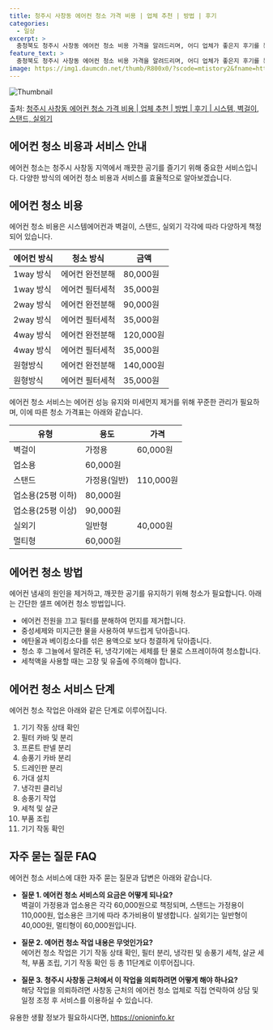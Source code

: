 ```yaml
---
title: 청주시 사창동 에어컨 청소 가격 비용 | 업체 추천 | 방법 | 후기
categories:
  - 일상
excerpt: >
  충청북도 청주시 사창동 에어컨 청소 비용 가격을 알려드리며, 어디 업체가 좋은지 후기를 통해 알아보겠습니다. 현재 글에서는 시스템, 벽걸이, 스탠드, 실외기 각각에 대해 청소 비용이 나와 있으니 참고하시면 되겠습니다. 에어컨 분해 청소 방법 보기 👈 클릭셀프 에어컨 청소 방법 보기👈 클릭청주시 사창동 에어컨 청소 비용시스템에어컨 방식클리닝방식금액1way 방식에어컨 완전분해80,000원1way 방식에어컨 필터세척35,000원2way 방식에어컨 완전분해90,000원2way 방식에어컨 필터세척35,000원4way 방식에어컨 완전분해120,000원4way 방식에어컨 필터세척35,000원원형방식에어컨 완전분해140,000원원형방식에어컨 필터세척35,000원에어컨 청소 견적 샘플 보기 👈 클릭에어컨 냄새의 원인에어..
feature_text: >
  충청북도 청주시 사창동 에어컨 청소 비용 가격을 알려드리며, 어디 업체가 좋은지 후기를 통해 알아보겠습니다. 현재 글에서는 시스템, 벽걸이, 스탠드, 실외기 각각에 대해 청소 비용이 나와 있으니 참고하시면 되겠습니다. 에어컨 분해 청소 방법 보기 👈 클릭셀프 에어컨 청소 방법 보기👈 클릭청주시 사창동 에어컨 청소 비용시스템에어컨 방식클리닝방식금액1way 방식에어컨 완전분해80,000원1way 방식에어컨 필터세척35,000원2way 방식에어컨 완전분해90,000원2way 방식에어컨 필터세척35,000원4way 방식에어컨 완전분해120,000원4way 방식에어컨 필터세척35,000원원형방식에어컨 완전분해140,000원원형방식에어컨 필터세척35,000원에어컨 청소 견적 샘플 보기 👈 클릭에어컨 냄새의 원인에어..
image: https://img1.daumcdn.net/thumb/R800x0/?scode=mtistory2&fname=https%3A%2F%2Fblog.kakaocdn.net%2Fdn%2FnLhJR%2FbtsHzn6mchZ%2FxaFtbcmCEesUQ5urkuGr81%2Fimg.webp
---
```


![Thumbnail](https://img1.daumcdn.net/thumb/R800x0/?scode=mtistory2&fname=https%3A%2F%2Fblog.kakaocdn.net%2Fdn%2FnLhJR%2FbtsHzn6mchZ%2FxaFtbcmCEesUQ5urkuGr81%2Fimg.webp)

<p>출처: <a href="https://onioninfo.kr/entry/%EC%B2%AD%EC%A3%BC%EC%8B%9C-%EC%82%AC%EC%B0%BD%EB%8F%99-%EC%97%90%EC%96%B4%EC%BB%A8-%EC%B2%AD%EC%86%8C-%EA%B0%80%EA%B2%A9-%EB%B9%84%EC%9A%A9-%EC%97%85%EC%B2%B4-%EC%B6%94%EC%B2%9C-%EB%B0%A9%EB%B2%95-%ED%9B%84%EA%B8%B0-%EC%8B%9C%EC%8A%A4%ED%85%9C-%EB%B2%BD%EA%B1%B8%EC%9D%B4-%EC%8A%A4%ED%83%A0%EB%93%9C-%EC%8B%A4%EC%99%B8%EA%B8%B0" rel="dofollow">청주시 사창동 에어컨 청소 가격 비용 | 업체 추천 | 방법 | 후기 | 시스템, 벽걸이, 스탠드, 실외기</a> </p>

## 에어컨 청소 비용과 서비스 안내

에어컨 청소는 청주시 사창동 지역에서 깨끗한 공기를 즐기기 위해 중요한 서비스입니다. 다양한 방식의 에어컨 청소 비용과 서비스를 효율적으로
알아보겠습니다.

## 에어컨 청소 비용

에어컨 청소 비용은 시스템에어컨과 벽걸이, 스탠드, 실외기 각각에 따라 다양하게 책정되어 있습니다.

**에어컨 방식** | **청소 방식** | **금액**  
---|---|---  
1way 방식 | 에어컨 완전분해 | 80,000원  
1way 방식 | 에어컨 필터세척 | 35,000원  
2way 방식 | 에어컨 완전분해 | 90,000원  
2way 방식 | 에어컨 필터세척 | 35,000원  
4way 방식 | 에어컨 완전분해 | 120,000원  
4way 방식 | 에어컨 필터세척 | 35,000원  
원형방식 | 에어컨 완전분해 | 140,000원  
원형방식 | 에어컨 필터세척 | 35,000원  
  
에어컨 청소 서비스는 에어컨 성능 유지와 미세먼지 제거를 위해 꾸준한 관리가 필요하며, 이에 따른 청소 가격표는 아래와 같습니다.

**유형** | **용도** | **가격**  
---|---|---  
벽걸이 | 가정용 | 60,000원  
| 업소용 | 60,000원  
스탠드 | 가정용(일반) | 110,000원  
| 업소용(25평 이하) | 80,000원  
| 업소용(25평 이상) | 90,000원  
실외기 | 일반형 | 40,000원  
| 멀티형 | 60,000원  
  
## **에어컨 청소 방법**

에어컨 냄새의 원인을 제거하고, 깨끗한 공기를 유지하기 위해 청소가 필요합니다. 아래는 간단한 셀프 에어컨 청소 방법입니다.

  * 에어컨 전원을 끄고 필터를 분해하여 먼지를 제거합니다.
  * 중성세제와 미지근한 물을 사용하여 부드럽게 닦아줍니다.
  * 에탄올과 베이킹소다를 섞은 용액으로 보다 청결하게 닦아줍니다.
  * 청소 후 그늘에서 말려준 뒤, 냉각기에는 세제를 탄 물로 스프레이하여 청소합니다.
  * 세척액을 사용할 때는 고장 및 유출에 주의해야 합니다.

## **에어컨 청소 서비스 단계**

에어컨 청소 작업은 아래와 같은 단계로 이루어집니다.

  1. 기기 작동 상태 확인
  2. 필터 카바 및 분리
  3. 프론트 판넬 분리
  4. 송풍기 카바 분리
  5. 드레인판 분리
  6. 가대 설치
  7. 냉각핀 클리닝
  8. 송풍기 작업
  9. 세척 및 살균
  10. 부품 조립
  11. 기기 작동 확인

## **자주 묻는 질문 FAQ**

에어컨 청소 서비스에 대한 자주 묻는 질문과 답변은 아래와 같습니다.

  * **질문 1. 에어컨 청소 서비스의 요금은 어떻게 되나요?**  
벽걸이 가정용과 업소용은 각각 60,000원으로 책정되며, 스탠드는 가정용이 110,000원, 업소용은 크기에 따라 추가비용이 발생합니다.
실외기는 일반형이 40,000원, 멀티형이 60,000원입니다.

  * **질문 2. 에어컨 청소 작업 내용은 무엇인가요?**  
에어컨 청소 작업은 기기 작동 상태 확인, 필터 분리, 냉각핀 및 송풍기 세척, 살균 세척, 부품 조립, 기기 작동 확인 등 총 11단계로
이루어집니다.

  * **질문 3. 청주시 사창동 근처에서 이 작업을 의뢰하려면 어떻게 해야 하나요?**  
해당 작업을 의뢰하려면 사창동 근처의 에어컨 청소 업체로 직접 연락하여 상담 및 일정 조정 후 서비스를 이용하실 수 있습니다.

 

유용한 생활 정보가 필요하시다면, <a href="https://onioninfo.kr" rel="dofollow">https://onioninfo.kr</a>


